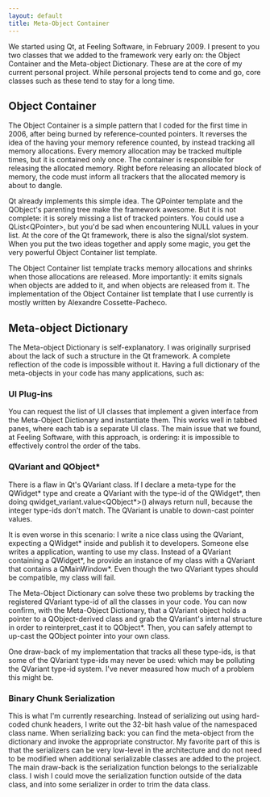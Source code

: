 ```yaml
---
layout: default
title: Meta-Object Container
---
```

<p>We started using Qt, at Feeling Software, in February 2009. I present
 to you two classes that we added to the framework very early on: the 
Object Container and the Meta-object Dictionary. These are at the core 
of my current personal project. While personal projects tend to come and
 go, core classes such as these tend to stay for a long time.</p>
<h2>Object Container</h2>
<p>The Object Container is a simple pattern that I coded for the first 
time in 2006, after being burned by reference-counted pointers. It 
reverses the idea of the having your memory reference counted, by 
instead tracking all memory allocations. Every memory allocation may be 
tracked multiple times, but it is contained only once. The container is 
responsible for releasing the allocated memory. Right before releasing 
an allocated block of memory, the code must inform all trackers that the
 allocated memory is about to dangle.</p>
<p>Qt already implements this simple idea. The QPointer template and the
 QObject's parenting tree make the framework awesome. But it is not 
complete: it is sorely missing a list of tracked pointers. You could use
 a QList&lt;QPointer&gt;, but you'd be sad when encountering NULL values
 in your list. At the core of the Qt framework, there is also the 
signal/slot system. When you put the two ideas together and apply some 
magic, you get the very powerful Object Container list template.</p>
<p>The Object Container list template tracks memory allocations and 
shrinks when those allocations are released. More importantly: it emits 
signals when objects are added to it, and when objects are released from
 it. The implementation of the Object Container list template that I use
 currently is mostly written by Alexandre Cossette-Pacheco.</p>
<h2>Meta-object Dictionary</h2>
<p>The Meta-object Dictionary is self-explanatory. I was originally 
surprised about the lack of such a structure in the Qt framework. A 
complete reflection of the code is impossible without it. Having a full 
dictionary of the meta-objects in your code has many applications, such 
as:</p>
<h3>UI Plug-ins</h3>
<p>You can request the list of UI classes that implement a given 
interface from the Meta-Object Dictionary and instantiate them. This 
works well in tabbed panes, where each tab is a separate UI class. The 
main issue that we found, at Feeling Software, with this approach, is 
ordering: it is impossible to effectively control the order of the tabs.</p>
<h3>QVariant and QObject*</h3>
<p>There is a flaw in Qt's QVariant class. If I declare a meta-type for 
the QWidget* type and create a QVariant with the type-id of the 
QWidget*, then doing qwidget_variant.value&lt;QObject*&gt;() always 
return null, because the integer type-ids don't match. The QVariant is 
unable to down-cast pointer values.</p>
<p>It is even worse in this scenario: I write a nice class using the 
QVariant, expecting a QWidget* inside and publish it to developers. 
Someone else writes a application, wanting to use my class. Instead of a
 QVariant containing a QWidget*, he provide an instance of my class with
 a QVariant that contains a QMainWindow*. Even though the two QVariant 
types should be compatible, my class will fail.</p>
<p>The Meta-Object Dictionary can solve these two problems by tracking 
the registered QVariant type-id of all the classes in your code. You can
 now confirm, with the Meta-Object Dictionary, that a QVariant object 
holds a pointer to a QObject-derived class and grab the QVariant's 
internal structure in order to reinterpret_cast it to QObject*. Then, 
you can safely attempt to up-cast the QObject pointer into your own 
class.</p>
<p>One draw-back of my implementation that tracks all these type-ids, is
 that some of the QVariant type-ids may never be used: which may be 
polluting the QVariant type-id system. I've never measured how much of a
 problem this might be.</p>
<h3>Binary Chunk Serialization</h3>
<p>This is what I'm currently researching. Instead of serializing out 
using hard-coded chunk headers, I write out the 32-bit hash value of the
 namespaced class name. When serializing back: you can find the 
meta-object from the dictionary and invoke the appropriate constructor. 
My favorite part of this is that the serializers can be very low-level 
in the architecture and do not need to be modified when additional 
serializable classes are added to the project. The main draw-back is the
 serialization function belongs to the serializable class. I wish I 
could move the serialization function outside of the data class, and 
into some serializer in order to trim the data class.</p>
